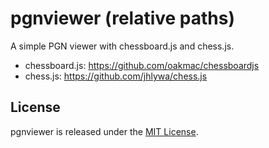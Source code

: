 pgnviewer (relative paths)
=========

A simple PGN viewer with chessboard.js and chess.js.

* chessboard.js: https://github.com/oakmac/chessboardjs
* chess.js: https://github.com/jhlywa/chess.js

License
--------------------------------------

pgnviewer is released under the [MIT License](https://github.com/siansell/pgnviewer/blob/master/LICENSE).
